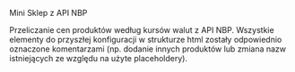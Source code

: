 
Mini Sklep z API NBP

Przeliczanie cen produktów według kursów walut z API NBP. Wszystkie elementy do przyszłej konfiguracji w strukturze html zostały odpowiednio oznaczone komentarzami (np. dodanie innych produktów lub zmiana nazw istniejących ze względu na użyte placeholdery).
